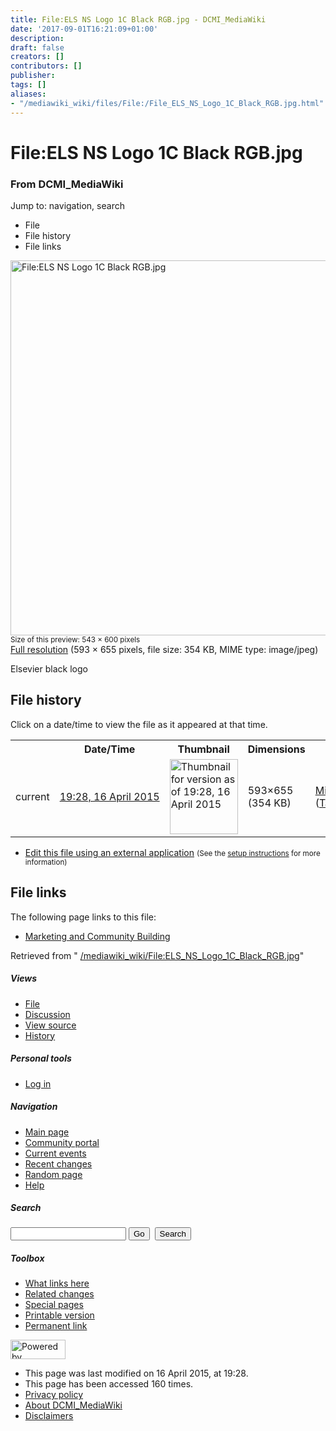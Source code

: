 ```yaml
---
title: File:ELS NS Logo 1C Black RGB.jpg - DCMI_MediaWiki
date: '2017-09-01T16:21:09+01:00'
description: 
draft: false
creators: []
contributors: []
publisher: 
tags: []
aliases:
- "/mediawiki_wiki/files/File:/File_ELS_NS_Logo_1C_Black_RGB.jpg.html"
---
```


<a id="top"></a>
# File:ELS NS Logo 1C Black RGB.jpg

### From DCMI\_MediaWiki

Jump to: navigation, search
<!-- start content -->
- File
- File history
- File links

 [<img alt="File:ELS NS Logo 1C Black RGB.jpg" src="/images/d/db/ELS_NS_Logo_1C_Black_RGB.jpg" width="543" height="600">](/mediawiki_wiki/files/ELS_NS_Logo_1C_Black_RGB.jpg)  
<small>Size of this preview: 543 × 600 pixels</small>  
 [Full resolution](/images/d/db/ELS_NS_Logo_1C_Black_RGB.jpg)‎ (593 × 655 pixels, file size: 354 KB, MIME type: image/jpeg)

Elsevier black logo

<!-- 
NewPP limit report
Preprocessor node count: 1/1000000
Post-expand include size: 0/2097152 bytes
Template argument size: 0/2097152 bytes
Expensive parser function count: 0/100
-->
## File history

Click on a date/time to view the file as it appeared at that time.

<table class="wikitable filehistory">
  <tr>
    <td></td>
    <th>Date/Time</th>
    <th>Thumbnail</th>
    <th>Dimensions</th>
    <th>User</th>
    <th>Comment</th>
  </tr>
  <tr>
    <td>current</td>
    <td class="filehistory-selected" style="white-space: nowrap;"><a href="/mediawiki_wiki/files/ELS_NS_Logo_1C_Black_RGB.jpg">19:28, 16 April 2015</a></td>
    <td><a href="/images/d/db/ELS_NS_Logo_1C_Black_RGB.jpg"><img alt="Thumbnail for version as of 19:28, 16 April 2015" src="/images/d/db/ELS_NS_Logo_1C_Black_RGB.jpg" width="109" height="120"></a></td>
    <td>593×655 <span style="white-space: nowrap;">(354 KB)</span>
    </td>
    <td>
      <a href="/index.php?title=User:MikeCrandall&amp;action=edit&amp;redlink=1" class="new mw-userlink" title="User:MikeCrandall (page does not exist)">MikeCrandall</a> <span style="white-space: nowrap;"> <span class="mw-usertoollinks">(<a href="/index.php?title=User_talk:MikeCrandall&amp;action=edit&amp;redlink=1" class="new" title="User talk:MikeCrandall (page does not exist)">Talk</a> | <a href="/index.php/Special:Contributions/MikeCrandall" title="Special:Contributions/MikeCrandall">contribs</a>)</span></span>
    </td>
    <td> <span class="comment">(Elsevier black logo)</span>
    </td>
  </tr>
</table>

  

- [Edit this file using an external application](/index.php?title=File:ELS_NS_Logo_1C_Black_RGB.jpg&action=edit&externaledit=true&mode=file "File:ELS NS Logo 1C Black RGB.jpg") <small>(See the <a href="http://www.mediawiki.org/wiki/Manual:External_editors" class="external text" rel="nofollow">setup instructions</a> for more information)</small>

## File links

The following page links to this file:

- [Marketing and Community Building](/index.php/Marketing_and_Community_Building "Marketing and Community Building")

Retrieved from " [/mediawiki_wiki/File:ELS\_NS\_Logo\_1C\_Black\_RGB.jpg](/mediawiki_wiki/files/File:/File:ELS_NS_Logo_1C_Black_RGB.jpg.html)"

<!-- end content -->

##### Views

- [File](/mediawiki_wiki/files/File:/File:ELS_NS_Logo_1C_Black_RGB.jpg.html "View the file page [c]")
- [Discussion](/index.php?title=File_talk:ELS_NS_Logo_1C_Black_RGB.jpg&action=edit&redlink=1 "Discussion about the content page [t]")
- [View source](/index.php?title=File:ELS_NS_Logo_1C_Black_RGB.jpg&action=edit "This page is protected.
You can view its source [e]")
- [History](/index.php?title=File:ELS_NS_Logo_1C_Black_RGB.jpg&action=history "Past revisions of this page [h]")

##### Personal tools

- [Log in](/index.php?title=Special:UserLogin&returnto=File:ELS_NS_Logo_1C_Black_RGB.jpg "You are encouraged to log in; however, it is not mandatory [o]")

<script type="text/javascript"> if (window.isMSIE55) fixalpha(); </script>

##### Navigation

- [Main page](/index.php/Main_Page "Visit the main page [z]")
- [Community portal](/index.php/DCMI_MediaWiki:Community_portal "About the project, what you can do, where to find things")
- [Current events](/index.php/DCMI_MediaWiki:Current_events "Find background information on current events")
- [Recent changes](/index.php/Special:RecentChanges "The list of recent changes in the wiki [r]")
- [Random page](/index.php/Special:Random "Load a random page [x]")
- [Help](/index.php/Help:Contents "The place to find out")

##### <label for="searchInput">Search</label>

<form action="/index.php" id="searchform">
				<input type="hidden" name="title" value="Special:Search">
				<input id="searchInput" title="Search DCMI_MediaWiki" accesskey="f" type="search" name="search">
				<input type="submit" name="go" class="searchButton" id="searchGoButton" value="Go" title="Go to a page with this exact name if exists"> 
				<input type="submit" name="fulltext" class="searchButton" id="mw-searchButton" value="Search" title="Search the pages for this text">
			</form>

##### Toolbox

- [What links here](/index.php/Special:WhatLinksHere/File:ELS_NS_Logo_1C_Black_RGB.jpg "List of all wiki pages that link here [j]")
- [Related changes](/index.php/Special:RecentChangesLinked/File:ELS_NS_Logo_1C_Black_RGB.jpg "Recent changes in pages linked from this page [k]")
- [Special pages](/index.php/Special:SpecialPages "List of all special pages [q]")
- [Printable version](/index.php?title=File:ELS_NS_Logo_1C_Black_RGB.jpg&printable=yes "Printable version of this page [p]")
- [Permanent link](/index.php?title=File:ELS_NS_Logo_1C_Black_RGB.jpg&oldid=9485 "Permanent link to this revision of the page")

<!-- end of the left (by default at least) column -->

 [<img src="/skins/common/images/poweredby_mediawiki_88x31.png" height="31" width="88" alt="Powered by MediaWiki">](http://www.mediawiki.org/)

- This page was last modified on 16 April 2015, at 19:28.
- This page has been accessed 160 times.
- [Privacy policy](/index.php/DCMI_MediaWiki:Privacy_policy "DCMI MediaWiki:Privacy policy")
- [About DCMI\_MediaWiki](/index.php/DCMI_MediaWiki:About "DCMI MediaWiki:About")
- [Disclaimers](/index.php/DCMI_MediaWiki:General_disclaimer "DCMI MediaWiki:General disclaimer")

<script>if (window.runOnloadHook) runOnloadHook();</script><!-- Served in 0.607 secs. -->
